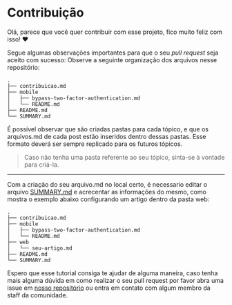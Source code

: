 # Contribuição

Olá, parece que você quer contribuir com esse projeto, fico muito feliz com isso! :heart:

Segue algumas observações importantes para que o seu *pull request* seja aceito com sucesso:
Observe a seguinte organização dos arquivos nesse repositório:
```
.
├── contribuicao.md
├── mobile
│   ├── bypass-two-factor-authentication.md
│   └── README.md
├── README.md
└── SUMMARY.md
```

É possível observar que são criadas pastas para cada tópico, e que os arquivos.md de cada post estão inseridos dentro dessas pastas. Esse formato deverá ser sempre replicado para os futuros tópicos.
> Caso não tenha uma pasta referente ao seu tópico, sinta-se à vontade para criá-la.

---

Com a criação do seu arquivo.md no local certo, é necessario editar o arquivo [SUMMARY.md](https://github.com/boitatech/boita-wiki/blob/master/SUMMARY.md) e acrecentar as informações do mesmo, como mostra o exemplo abaixo configurando um artigo dentro da pasta web:

```
.
├── contribuicao.md
├── mobile
│   ├── bypass-two-factor-authentication.md
│   └── README.md
├── web
│	└── seu-artigo.md
├── README.md
└── SUMMARY.md
```

Espero que esse tutorial consiga te ajudar de alguma maneira, caso tenha mais alguma dúvida em como realizar o seu pull request por favor abra uma issue em [nosso repositório](https://github.com/boitatech/boita-wiki/) ou entra em contato com algum membro da staff da comunidade.

